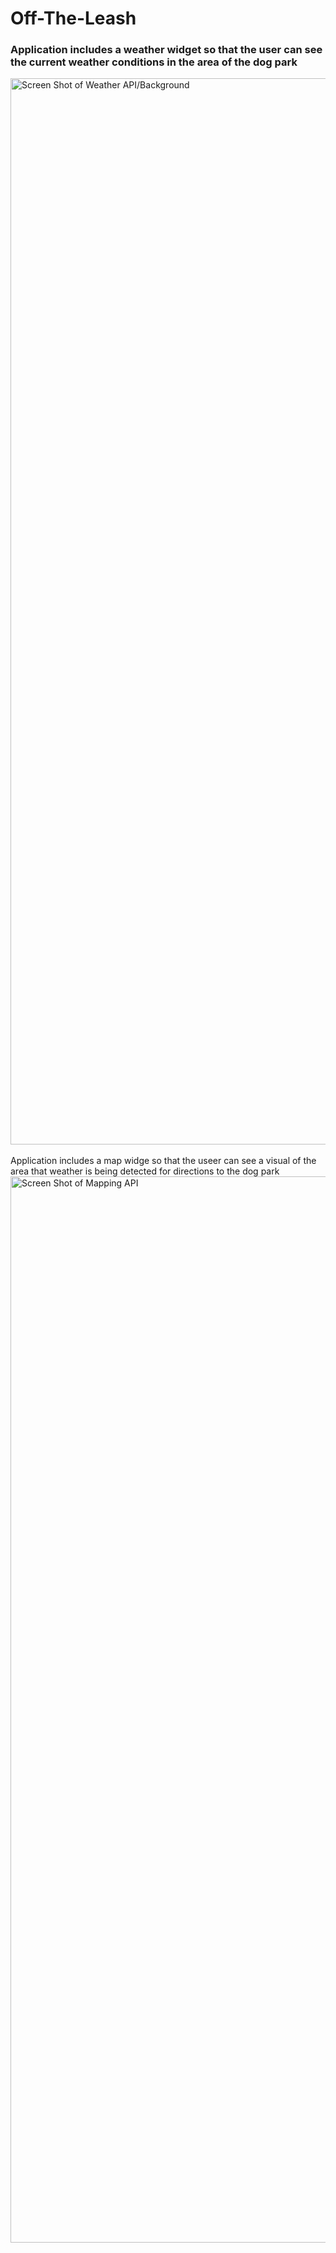 # Off-The-Leash

### Application includes a weather widget so that the user can see the current weather conditions in the area of the dog park

<img width="1706" alt="Screen Shot of Weather API/Background" src="https://user-images.githubusercontent.com/105763252/180618945-bf2dd397-d348-4cb5-9f65-9b381f4a547f.png">
<br><br>
Application includes a map widge so that the useer can see a visual of the area that weather is being detected for directions to the dog park
<img width =1706 alt="Screen Shot of Mapping API" src="https://cdn.discordapp.com/attachments/999093865204166740/1000836567801282631/unknown.png">

